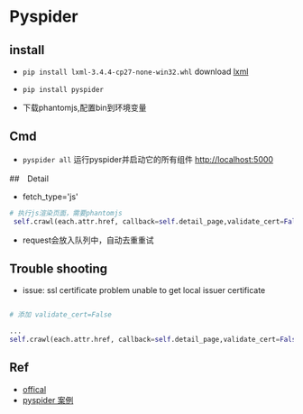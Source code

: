 # Pyspider


## install

+ `pip install lxml-3.4.4-cp27-none-win32.whl`   download [lxml](https://pypi.python.org/pypi/lxml/3.4.4)

+ `pip install pyspider`

+ 下载phantomjs,配置bin到环境变量

## Cmd

+ `pyspider all` 运行pyspider并启动它的所有组件 [http://localhost:5000](http://localhost:5000) 


##　Detail

+ fetch_type='js' 

```py
# 执行js渲染页面，需要phantomjs
 self.crawl(each.attr.href, callback=self.detail_page,validate_cert=False,fetch_type='js')
```

+ request会放入队列中，自动去重重试

## Trouble shooting

+ issue: ssl certificate problem unable to get local issuer certificate

```py

# 添加 validate_cert=False

...
self.crawl(each.attr.href, callback=self.detail_page,validate_cert=False)
```


## Ref

+ [offical](http://docs.pyspider.org/en/latest/)
+ [pyspider 案例](http://cuiqingcai.com/2652.html)